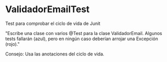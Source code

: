 # ValidadorEmailTest
Test para comprobar el ciclo de vida de Junit

"Escribe una clase con varios @Test para la clase ValidadorEmail. Algunos
tests fallarán (azul), pero en ningún caso deberían arrojar una Excepción
(rojo)."

Consejo: Usa las anotaciones del ciclo de vida.
